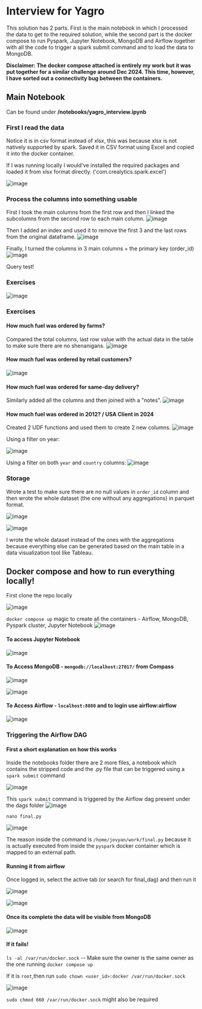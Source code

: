 # Interview for Yagro

This solution has 2 parts. First is the main notebook in which I processed the data to get to the required solution, while the second part is the docker compose to run Pyspark, Jupyter Notebook, MongoDB and Airflow together with all the code to trigger a spark submit command and to load the data to MongoDB.

**Disclaimer: The docker compose attached is entirely my work but it was put together for a similar challenge around Dec 2024. This time, however, I have sorted out a connectivity bug between the containers.**

## Main Notebook

Can be found under **/notebooks/yagro_interview.ipynb**

### First I read the data
Notice it is in csv format instead of xlsx, this was because xlsx is not natively supported by spark. Saved it in CSV format using Excel and copied it into the docker container.

If I was running locally I would've installed the required packages and loaded it from xlsx format directly. ('com.crealytics.spark.excel')

![image](https://github.com/user-attachments/assets/91758ed4-5b9d-4dea-afb4-2c5368476812)

### Process the columns into something usable

First I took the main columns from the first row and then I linked the subcolumns from the second row to each main column.
![image](https://github.com/user-attachments/assets/c030d3c2-78e3-4709-bda7-a906b37f6e4b)

Then I added an index and used it to remove the first 3 and the last rows from the original dataframe.
![image](https://github.com/user-attachments/assets/011e0833-ddae-4e63-97b9-ad75b892108f)

Finally, I turned the columns in 3 main columns + the primary key (order_id)
![image](https://github.com/user-attachments/assets/ffcec52c-b236-4d44-be58-c0fed9c7467f)

Query test!

### Exercises
![image](https://github.com/user-attachments/assets/e3e944f2-e51b-4ab5-9a71-8e4afd0bf097)

### Exercises
#### How much fuel was ordered by farms?
Compared the total columns, last row value with the actual data in the table to make sure there are no shenanigans.
![image](https://github.com/user-attachments/assets/5f924f1d-0c11-4025-ad63-50ba0f460630)

#### How much fuel was ordered by retail customers?
![image](https://github.com/user-attachments/assets/48e342b1-8672-4c3c-b830-5bbbee04c321)

#### How much fuel was ordered for same-day delivery?
Similarly added all the columns and then joined with a "notes".
![image](https://github.com/user-attachments/assets/e3081908-715e-41b8-ab5f-e65bfa6b4971)

#### How much fuel was ordered in 2012? / USA Client in 2024
Created 2 UDF functions and used them to create 2 new columns.
![image](https://github.com/user-attachments/assets/ece0ffcb-5158-46bb-afa6-1d08458e1bac)

Using a filter on year:

![image](https://github.com/user-attachments/assets/e7e836f9-d15b-43e2-8db5-f783d4a20d9a)

Using a filter on both `year` and `country` columns:
![image](https://github.com/user-attachments/assets/bdeb2117-74d6-472c-8242-a58d71b32af9)

### Storage

Wrote a test to make sure there are no null values in `order_id` column and then wrote the whole dataset (the one without any aggregations) in parquet format.

![image](https://github.com/user-attachments/assets/f676b72b-bb69-4264-8bd4-da273b1f8362)

![image](https://github.com/user-attachments/assets/cc5dcacd-3362-46ff-bffe-83d0644be55f)

I wrote the whole dataset instead of the ones with the aggregations because everything else can be generated based on the main table in a data visualization tool like Tableau.


## Docker compose and how to run everything locally!
First clone the repo locally

![image](https://github.com/user-attachments/assets/f9745bbf-869d-4753-9b8f-6406e93dbf9b)

`docker compose up` magic to create all the containers - Airflow, MongoDB, Pyspark cluster, Jupyter Notebook
![image](https://github.com/user-attachments/assets/b457e57d-2985-4c29-b511-e553e0f85144)

#### To access Jupyter Notebook
![image](https://github.com/user-attachments/assets/d660ffcc-a4aa-4989-93a0-7557c78ab48c)

#### To Access MongoDB - `mongodb://localhost:27017/` from Compass
![image](https://github.com/user-attachments/assets/36b0f4d3-e9e4-4ea2-9e2e-1fff09a33f1f)

![image](https://github.com/user-attachments/assets/9ef48c3d-d691-4454-aff7-f5013336913e)

#### To Access Airflow - `localhost:8080` and to login use airflow:airflow 
![image](https://github.com/user-attachments/assets/f153e761-05f4-4082-9b9c-61a7496b5b6f)

### Triggering the Airflow DAG

#### First a short explanation on how this works

Inside the notebooks folder there are 2 more files, a notebook which contains the stripped code and the .py file that can be triggered using a `spark submit` command

![image](https://github.com/user-attachments/assets/0e814500-aece-4bbd-a3e2-39ea664051db)

This `spark submit` command is triggered by the Airflow dag present under the dags folder
![image](https://github.com/user-attachments/assets/90ed6de1-732b-465b-8af4-79377cbd2664)

`nano final.py`

![image](https://github.com/user-attachments/assets/4666a494-78d3-42d0-ac6a-f4af12b04ff1)

The reason inside the command is `/home/jovyan/work/final.py` because it is actually executed from inside the `pyspark` docker container which is mapped to an external path.


#### Running it from airflow
Once logged in, select the active tab (or search for final_dag) and then run it

![image](https://github.com/user-attachments/assets/beaa20e1-782e-4369-849b-92aacd9b4b83)

![image](https://github.com/user-attachments/assets/ec8b69ab-9f32-48d1-b009-d47e4699502c)

#### Once its complete the data will be visible from MongoDB
![image](https://github.com/user-attachments/assets/00ce6450-bc4a-4309-9540-2265eec53f78)

#### If it fails!
`ls -al /var/run/docker.sock` -- Make sure the owner is the same owner as the one running `docker compose up`

If it is `root`,then run `sudo chown <user_id>:docker /var/run/docker.sock`

![image](https://github.com/user-attachments/assets/e214d449-77d3-4bd6-8220-067ac4ba2eb3)

`sudo chmod 660 /var/run/docker.sock` might also be required

